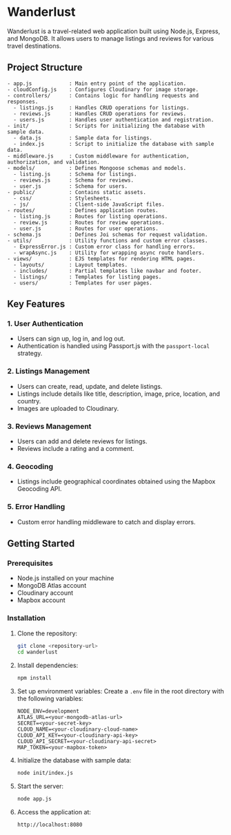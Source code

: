 # Wanderlust

Wanderlust is a travel-related web application built using Node.js, Express, and MongoDB. It allows users to manage listings and reviews for various travel destinations.

## Project Structure

```
- app.js            : Main entry point of the application.
- cloudConfig.js    : Configures Cloudinary for image storage.
- controllers/      : Contains logic for handling requests and responses.
  - listings.js     : Handles CRUD operations for listings.
  - reviews.js      : Handles CRUD operations for reviews.
  - users.js        : Handles user authentication and registration.
- init/             : Scripts for initializing the database with sample data.
  - data.js         : Sample data for listings.
  - index.js        : Script to initialize the database with sample data.
- middleware.js     : Custom middleware for authentication, authorization, and validation.
- models/           : Defines Mongoose schemas and models.
  - listing.js      : Schema for listings.
  - reviews.js      : Schema for reviews.
  - user.js         : Schema for users.
- public/           : Contains static assets.
  - css/            : Stylesheets.
  - js/             : Client-side JavaScript files.
- routes/           : Defines application routes.
  - listing.js      : Routes for listing operations.
  - review.js       : Routes for review operations.
  - user.js         : Routes for user operations.
- schema.js         : Defines Joi schemas for request validation.
- utils/            : Utility functions and custom error classes.
  - ExpressError.js : Custom error class for handling errors.
  - wrapAsync.js    : Utility for wrapping async route handlers.
- views/            : EJS templates for rendering HTML pages.
  - layouts/        : Layout templates.
  - includes/       : Partial templates like navbar and footer.
  - listings/       : Templates for listing pages.
  - users/          : Templates for user pages.
```

## Key Features

### 1. User Authentication
- Users can sign up, log in, and log out.
- Authentication is handled using Passport.js with the `passport-local` strategy.

### 2. Listings Management
- Users can create, read, update, and delete listings.
- Listings include details like title, description, image, price, location, and country.
- Images are uploaded to Cloudinary.

### 3. Reviews Management
- Users can add and delete reviews for listings.
- Reviews include a rating and a comment.

### 4. Geocoding
- Listings include geographical coordinates obtained using the Mapbox Geocoding API.

### 5. Error Handling
- Custom error handling middleware to catch and display errors.

## Getting Started

### Prerequisites
- Node.js installed on your machine
- MongoDB Atlas account
- Cloudinary account
- Mapbox account

### Installation

1. Clone the repository:
   ```bash
   git clone <repository-url>
   cd wanderlust
   ```

2. Install dependencies:
   ```bash
   npm install
   ```

3. Set up environment variables:
   Create a `.env` file in the root directory with the following variables:
   ```env
   NODE_ENV=development
   ATLAS_URL=<your-mongodb-atlas-url>
   SECRET=<your-secret-key>
   CLOUD_NAME=<your-cloudinary-cloud-name>
   CLOUD_API_KEY=<your-cloudinary-api-key>
   CLOUD_API_SECRET=<your-cloudinary-api-secret>
   MAP_TOKEN=<your-mapbox-token>
   ```

4. Initialize the database with sample data:
   ```bash
   node init/index.js
   ```

5. Start the server:
   ```bash
   node app.js
   ```

6. Access the application at:
   ```
   http://localhost:8080
   ```
